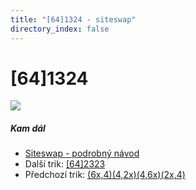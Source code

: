 ```yaml
---
title: "[64]1324 - siteswap"
directory_index: false
---
```


# \[64\]1324

![](/animace/siteswap/64_1324.gif)

##### Kam dál

- [Siteswap - podrobný návod](/siteswap.html "Podrobné vysvětlení siteswapů..")
- Další trik: [\[64\]2323](64_2323.html "Siteswap [64]2323")
- Předchozí trik: [(6x,4)(4,2x)(4,6x)(2x,4)](6x,4_4,2x_4,6x_2x,4_.html "Siteswap (6x,4)(4,2x)(4,6x)(2x,4)")

